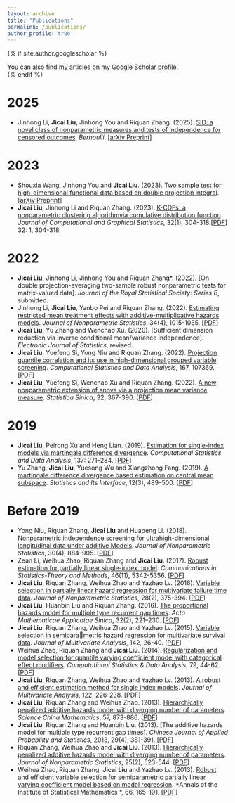 ```yaml
---
layout: archive
title: "Publications"
permalink: /publications/
author_profile: true
---
```


{% if site.author.googlescholar %}
  <div class="wordwrap">You can also find my articles on <a href="{{site.author.googlescholar}}">my Google Scholar profile</a>.</div>
{% endif %}


# 2025
- Jinhong Li, **Jicai Liu**, Jinhong You and Riquan Zhang. (2025). [SID: a novel class of nonparametric measures and tests of independence for censored outcomes](https://arxiv.org/pdf/2412.06311). *Bernoulli*. [[arXiv Preprint](https://arxiv.org/pdf/2412.06311)]

# 2023
- Shouxia Wang, Jinhong You and **Jicai Liu**. (2023). [Two sample test for high-dimensional functional data based on double projection integral](https://arxiv.org/abs/2505.19974). [[arXiv Preprint](https://arxiv.org/abs/2505.19974)]
- **Jicai Liu**, Jinhong Li and Riquan Zhang. (2023). [K-CDFs: a nonparametric clustering algorithmvia cumulative distribution function](https://doi.org/10.1080/10618600.2022.2091575). *Journal of Computational and Graphical Statistics*, 32(1), 304-318.[[PDF](https://www.tandfonline.com/doi/abs/10.1080/10618600.2022.2091575)]
32: 1, 304-318. 

# 2022
- **Jicai Liu**, Jinhong Li, Jinhong You and Riquan Zhang\*. (2022). [On double projection-averaging two-sample robust nonparametric tests for matrix-valued data]. *Journal of the Royal Statistical Society: Series B*, submitted.
- Jinhong Li, **Jicai Liu**, Yanbo Pei and Riquan Zhang. (2022). [Estimating restricted mean treatment effects with additive-multiplicative hazards models](https://doi.org/10.1080/10485252.2022.2108810). *Journal of Nonparametric Statistics*, 34(4), 1015-1035. [[PDF](https://www.tandfonline.com/doi/permissions/10.1080/10485252.2022.2108810?scroll=top)]
- **Jicai Liu**, Yu Zhang and Wenchao Xu. (2020). [Sufficient dimension reduction via inverse conditional mean/variance independence]. *Electronic Journal of Statistics*, revised.
- **Jicai Liu**, Yuefeng Si, Yong Niu and Riquan Zhang. (2022). [Projection quantile correlation and its use in high-dimensional grouped variable screening](https://doi.org/10.1016/j.csda.2021.107369). *Computational Statistics and Data Analysis*, 167, 107369. [[PDF](https://www.sciencedirect.com/science/article/abs/pii/S0167947321002036)]
- **Jicai Liu**, Yuefeng Si, Wenchao Xu and Riquan Zhang. (2022). [A new nonparametric extension of anova via a projection mean variance measure](doi:https://doi.org/10.5705/ss.202020.0236). *Statistica Sinica*, 32, 367-390. [[PDF](https://www3.stat.sinica.edu.tw/statistica/j32n1/j32n118/j32n118.html)]

# 2019
- **Jicai Liu**, Peirong Xu and Heng Lian. (2019). [Estimation for single-index models via martingale difference divergence](https://doi.org/10.1016/j.csda.2019.03.008). *Computational Statistics and Data Analysis*, 137: 271–284. [[PDF](https://www.sciencedirect.com/science/article/abs/pii/S0167947319300751)]
- Yu Zhang, **Jicai Liu**, Yuesong Wu and Xiangzhong Fang. (2019). [A martingale difference divergence based estimation on central mean subspace](https://dx.doi.org/10.4310/19-SII562). *Statistics and Its Interface*, 12(3), 489–500. [[PDF](https://link.intlpress.com/JDetail/1806634435980275715)]

# Before 2019
- Yong Niu, Riquan Zhang, **Jicai Liu** and Huapeng Li. (2018). [Nonparametric independence screening for ultrahigh-dimensional longitudinal data under additive Models](https://doi.org/10.1080/10485252.2018.1497797). *Journal of Nonparametric Statistics*, 30(4), 884–905. [[PDF](https://www.tandfonline.com/doi/full/10.1080/10485252.2018.1497797)]
- Zean Li, Weihua Zhao, Riquan Zhang and **Jicai Liu**. (2017). [Robust estimation for partially linear single-index model](https://doi.org/10.1080/03610926.2015.1100739). *Communications in Statistics-Theory and Methods*, 46(11), 5342-5356. [[PDF](https://www.tandfonline.com/doi/full/10.1080/03610926.2015.1100739)]
- **Jicai Liu**, Riquan Zhang, Weihua Zhao and Yazhao Lv. (2016). [Variable selection in partially linear hazard regression for multivariate failure time data](https://doi.org/10.1080/03610926.2015.1100739). *Journal of Nonparametric Statistics*, 28(2),  375-394. [[PDF](https://www.tandfonline.com/doi/full/10.1080/10485252.2016.1163355)]
- **Jicai Liu**, Huanbin Liu and Riquan Zhang. (2016). [The proportional hazards model for multiple type recurrent gap times](https://doi.org/10.1007/s10255-016-0551-3). *Acta Mathematicae Applicatae Sinica*, 32(2),  221–230. [[PDF](https://link.springer.com/article/10.1007/s10255-016-0551-3)]
- **Jicai Liu**, Riquan Zhang, Weihua Zhao and Yazhao Lv. (2015). [Variable selection in semiparametric hazard regression for multivariate survival data](https://doi.org/10.1016/j.jmva.2015.07.015). *Journal of Multivariate Analysis*, 142,  26-40. [[PDF](https://www.sciencedirect.com/science/article/pii/S0047259X15001864)]
- Weihua Zhao, Riquan Zhang and **Jicai Liu**. (2014). [Regularization and model selection for quantile varying coefficient model with categorical effect modifiers](https://doi.org/10.1016/j.csda.2014.05.003). *Computational Statistics & Data Analysis*, 79,  44-62. [[PDF](https://www.sciencedirect.com/science/article/abs/pii/S0167947314001431)]
- **Jicai Liu**, Riquan Zhang, Weihua Zhao and Yazhao Lv. (2013). [A robust and efficient estimation method for single index models](https://doi.org/10.1016/j.jmva.2013.08.007). *Journal of Multivariate Analysis*, 122, 226-238. [[PDF](https://www.sciencedirect.com/science/article/pii/S0047259X13001681)]
- **Jicai Liu**, Riquan Zhang and Weihua Zhao. (2013). [Hierarchically penalized additive hazards model with diverging number of parameters](https://doi.org/10.1007/s11425-013-4679-9). *Science China Mathematics*, 57, 873-886. [[PDF](https://link.springer.com/article/10.1007/s11425-013-4679-9)]
- **Jicai Liu**, Riquan Zhang and Huanbin Liu. (2013). [The additive hazards model for multiple type recurrent gap times]. *Chinese Journal of Applied Probability and Statistics*, 2013, 29(4), 381-391. [[PDF](https://aps.ecnu.edu.cn/en/article/id/8834)]
- Riquan Zhang, Weihua Zhao and **Jicai Liu**. (2013). [Hierarchically penalized additive hazards model with diverging number of parameters](https://doi.org/10.1080/10485252.2013.772179). *Journal of Nonparametric Statistics*, 25(2), 523-544. [[PDF](https://www.tandfonline.com/doi/abs/10.1080/10485252.2013.772179)]
- Weihua Zhao, Riquan Zhang, **Jicai Liu** and Yazhao Lv. (2013). [Robust and efficient variable selection for semiparametric partially linear varying coefficient model based on modal regression](https://doi.org/10.1007/s10463-013-0410-4). *Annals of the Institute of Statistical Mathematics *, 66, 165–191. [[PDF](https://link.springer.com/article/10.1007/s10463-013-0410-4)]


